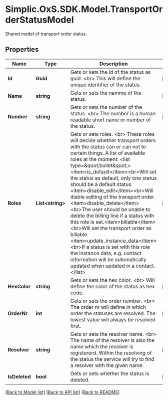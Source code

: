 # Simplic.OxS.SDK.Model.TransportOrderStatusModel
Shared model of transport order status.

## Properties

Name | Type | Description | Notes
------------ | ------------- | ------------- | -------------
**Id** | **Guid** | Gets or sets the id of the status as guid.  &lt;br&gt;  This will define the unique identifier of the status.   | [optional] 
**Name** | **string** | Gets or sets the namme of the status. | [optional] 
**Number** | **string** | Gets or sets the number of the status.  &lt;br&gt;  The number is a human readable short name or number of the status.   | [optional] 
**Roles** | **List&lt;string&gt;** | Gets or sets roles.  &lt;br&gt;  These roles will decide whether transport orders with the status can or can not to certain things.    A list of available roles at the moment:  &lt;list type&#x3D;\&quot;bullet\&quot;&gt;&lt;item&gt;is_default&lt;/item&gt;&lt;br&gt;Will set the status as default, only one status should be a default status.&lt;item&gt;disable_edit&lt;/item&gt;&lt;br&gt;Will diable editing of the transport order.&lt;item&gt;disable_delete&lt;/item&gt;&lt;br&gt;The user should be unable to delete the billing line if a status with this role is set.&lt;item&gt;billable&lt;/item&gt;&lt;br&gt;Will set the transport order as billable.&lt;item&gt;update_instance_data&lt;/item&gt;&lt;br&gt;If a status is set with this role the instance data, e.g. contact information will be automatically  updated when updated in a contact.&lt;/list&gt; | [optional] 
**HexColor** | **string** | Gets or sets the hex color.  &lt;br&gt;  Will define the color of the status as hex code.   | [optional] 
**OrderNr** | **int** | Gets or sets the order number.  &lt;br&gt;  The order nr will define in which order the statuses are resolved.     The lowest value will always be resolved first. | [optional] 
**Resolver** | **string** | Gets or sets the resolver name.  &lt;br&gt;  The name of the resolver is also the name which the resolver is registererd.     Within the resolving of the status the service will try to find a resolver with the given name. | [optional] 
**IsDeleted** | **bool** | Gets or sets whether the status is deleted. | [optional] 

[[Back to Model list]](../README.md#documentation-for-models) [[Back to API list]](../README.md#documentation-for-api-endpoints) [[Back to README]](../README.md)

